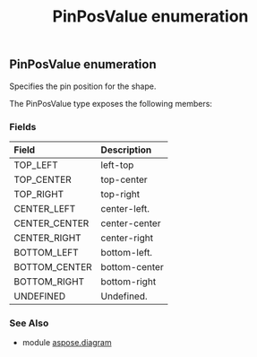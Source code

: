 ﻿---
title: PinPosValue enumeration
second_title: Aspose.Diagram for Python via .NET API References
description: 
type: docs
weight: 3220
url: /python-net/aspose.diagram/pinposvalue/
is_root: false
---

## PinPosValue enumeration

Specifies the pin position for the shape.



The PinPosValue type exposes the following members:

### Fields
| Field | Description |
| :- | :- |
| TOP_LEFT | left-top |
| TOP_CENTER | top-center |
| TOP_RIGHT | top-right |
| CENTER_LEFT | center-left. |
| CENTER_CENTER | center-center |
| CENTER_RIGHT | center-right |
| BOTTOM_LEFT | bottom-left. |
| BOTTOM_CENTER | bottom-center |
| BOTTOM_RIGHT | bottom-right |
| UNDEFINED | Undefined. |


### See Also

* module [aspose.diagram](../)
